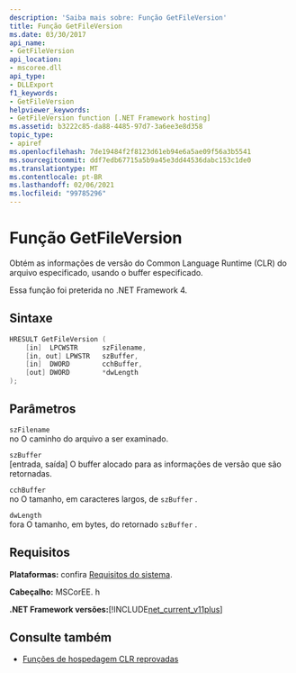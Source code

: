 ```yaml
---
description: 'Saiba mais sobre: Função GetFileVersion'
title: Função GetFileVersion
ms.date: 03/30/2017
api_name:
- GetFileVersion
api_location:
- mscoree.dll
api_type:
- DLLExport
f1_keywords:
- GetFileVersion
helpviewer_keywords:
- GetFileVersion function [.NET Framework hosting]
ms.assetid: b3222c85-da88-4485-97d7-3a6ee3e8d358
topic_type:
- apiref
ms.openlocfilehash: 7de19484f2f8123d61eb94e6a5ae09f56a3b5541
ms.sourcegitcommit: ddf7edb67715a5b9a45e3dd44536dabc153c1de0
ms.translationtype: MT
ms.contentlocale: pt-BR
ms.lasthandoff: 02/06/2021
ms.locfileid: "99785296"
---
```

# <a name="getfileversion-function"></a>Função GetFileVersion

Obtém as informações de versão do Common Language Runtime (CLR) do arquivo especificado, usando o buffer especificado.  
  
 Essa função foi preterida no .NET Framework 4.  
  
## <a name="syntax"></a>Sintaxe  
  
```cpp  
HRESULT GetFileVersion (  
    [in]  LPCWSTR      szFilename,
    [in, out] LPWSTR   szBuffer,
    [in]  DWORD        cchBuffer,
    [out] DWORD        *dwLength  
);  
```  
  
## <a name="parameters"></a>Parâmetros  

 `szFilename`  
 no O caminho do arquivo a ser examinado.  
  
 `szBuffer`  
 [entrada, saída] O buffer alocado para as informações de versão que são retornadas.  
  
 `cchBuffer`  
 no O tamanho, em caracteres largos, de `szBuffer` .  
  
 `dwLength`  
 fora O tamanho, em bytes, do retornado `szBuffer` .  
  
## <a name="requirements"></a>Requisitos  

 **Plataformas:** confira [Requisitos do sistema](../../get-started/system-requirements.md).  
  
 **Cabeçalho:** MSCorEE. h  
  
 **.NET Framework versões:**[!INCLUDE[net_current_v11plus](../../../../includes/net-current-v11plus-md.md)]  
  
## <a name="see-also"></a>Consulte também

- [Funções de hospedagem CLR reprovadas](deprecated-clr-hosting-functions.md)
